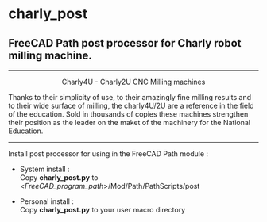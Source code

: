 # charly_post
## FreeCAD Path post processor for Charly robot milling machine.
***
<p align="center">Charly4U - Charly2U CNC Milling machines</p>

Thanks to their simplicity of use, to their amazingly fine milling results and to their wide surface of milling, the charly4U/2U are a reference in the field of the education. Sold in thousands of copies these machines strengthen their position as the leader on the maket of the machinery for the National Education.
***
Install post processor for using in the FreeCAD Path module :

- System install :  
Copy **charly_post.py** to <*FreeCAD_program_path*>/Mod/Path/PathScripts/post

- Personal install :  
Copy **charly_post.py** to your user macro directory
